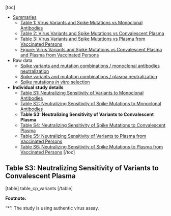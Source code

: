 [toc]

- [Summaries](#summaries)
  - [Table 1: Virus Variants and Spike Mutations vs Monoclonal Antibodies](#table.1.virus.variants.and.spike.mutations.vs.monoclonal.antibodies)
  - [Table 2: Virus Variants and Spike Mutations vs Convalescent Plasma](#table.2.virus.variants.and.spike.mutations.vs.convalescent.plasma.and.plasma.from.vaccinated.persons)
  - [Table 3: Virus Variants and Spike Mutations vs Plasma from Vaccinated Persons](/page/susceptibility-data/#table.3.virus.variants.and.spike.mutations.vs.plasma.from.vaccinated.persons)
  - [Figure: Virus Variants and Spike Mutations vs Convalescent Plasma and Plasma from Vaccinated Persons](#figure.virus.variants.and.spike.mutations.vs.convalescent.plasma.and.plasma.from.vaccinated.persons)
- Raw data
  - [Spike variants and mutation combinations / monoclonal antibodies neutralization](https://hivdb.github.io/covid-drdb-reports/resistance-dt.html#spike-variants-and-mutation-combinations-mab-neutralization)
  - [Spike variants and mutation combinations / plasma neutralization](https://hivdb.github.io/covid-drdb-reports/resistance-dt.html#spike-variants-and-mutation-combinations-plasma-neutralization)
  - [Spike mutations _in vitro_ selection](https://hivdb.github.io/covid-drdb-reports/resistance-dt.html#spike-mutation-invitro-selection-cp-and-mab)
- **Individual study details**
  - [Table S1: Neutralizing Sensitivity of Variants to Monoclonal Antibodies](/page/susceptibility-data/mab-variants/)
  - [Table S2: Neutralizing Sensitivity of Spike Mutations to Monoclonal Antibodies](/page/susceptibility-data/mab-mutations/)
  - **Table S3: Neutralizing Sensitivity of Variants to Convalescent Plasma**
  - [Table S4: Neutralizing Sensitivity of Spike Mutations to Convalescent Plasma](/page/susceptibility-data/cp-mutations/)
  - [Table S5: Neutralizing Sensitivity of Variants to Plasma from Vaccinated Persons](/page/susceptibility-data/vp-variants/)
  - [Table S6: Neutralizing Sensitivity of Spike Mutations to Plasma from Vaccinated Persons](/page/susceptibility-data/vp-mutations/)
[/toc]

## Table S3: Neutralizing Sensitivity of Variants to Convalescent Plasma

[table]
table_cp_variants
[/table]

**Footnote:**

“\*”: The study is using authentic virus assay.
